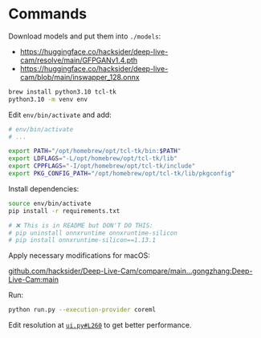 # Commands

Download models and put them into `./models`:
- https://huggingface.co/hacksider/deep-live-cam/resolve/main/GFPGANv1.4.pth
- https://huggingface.co/hacksider/deep-live-cam/blob/main/inswapper_128.onnx

```sh
brew install python3.10 tcl-tk
python3.10 -m venv env
```

Edit `env/bin/activate` and add:
```sh
# env/bin/activate
# ...

export PATH="/opt/homebrew/opt/tcl-tk/bin:$PATH"
export LDFLAGS="-L/opt/homebrew/opt/tcl-tk/lib"
export CPPFLAGS="-I/opt/homebrew/opt/tcl-tk/include"
export PKG_CONFIG_PATH="/opt/homebrew/opt/tcl-tk/lib/pkgconfig"
```

Install dependencies:
```sh
source env/bin/activate
pip install -r requirements.txt

# ❌ This is in README but DON'T DO THIS:
# pip uninstall onnxruntime onnxruntime-silicon
# pip install onnxruntime-silicon==1.13.1
```

Apply necessary modifications for macOS:

[github.com/hacksider/Deep-Live-Cam/compare/main...gongzhang:Deep-Live-Cam:main](https://github.com/hacksider/Deep-Live-Cam/compare/main...gongzhang:Deep-Live-Cam:main)

Run:
```sh
python run.py --execution-provider coreml
```

Edit resolution at [`ui.py#L260`](https://github.com/gongzhang/Deep-Live-Cam/blob/a31e81fa6625d2293a62ad4335287c79b4b478d2/modules/ui.py#L260) to get better performance.
